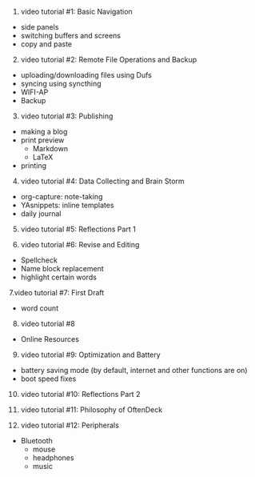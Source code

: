 1. video tutorial #1: Basic Navigation

- side panels
- switching buffers and screens
- copy and paste

2. video tutorial #2: Remote File Operations and Backup

- uploading/downloading files using Dufs
- syncing using syncthing
- WIFI-AP
- Backup

3. video tutorial #3: Publishing

- making a blog
- print preview
   - Markdown
   - LaTeX
- printing

4. video tutorial #4: Data Collecting and Brain Storm

- org-capture: note-taking
- YAsnippets: inline templates
- daily journal

5. video tutorial #5: Reflections Part 1

6. video tutorial #6: Revise and Editing

- Spellcheck
- Name block replacement
- highlight certain words

7.video tutorial #7: First Draft

- word count

8. video tutorial #8

- Online Resources

9. video tutorial #9: Optimization and Battery

- battery saving mode (by default, internet and other functions are on)
- boot speed fixes

10. video tutorial #10: Reflections Part 2

11. video tutorial #11: Philosophy of OftenDeck

12. video tutorial #12: Peripherals

- Bluetooth
   - mouse
   - headphones
   - music







